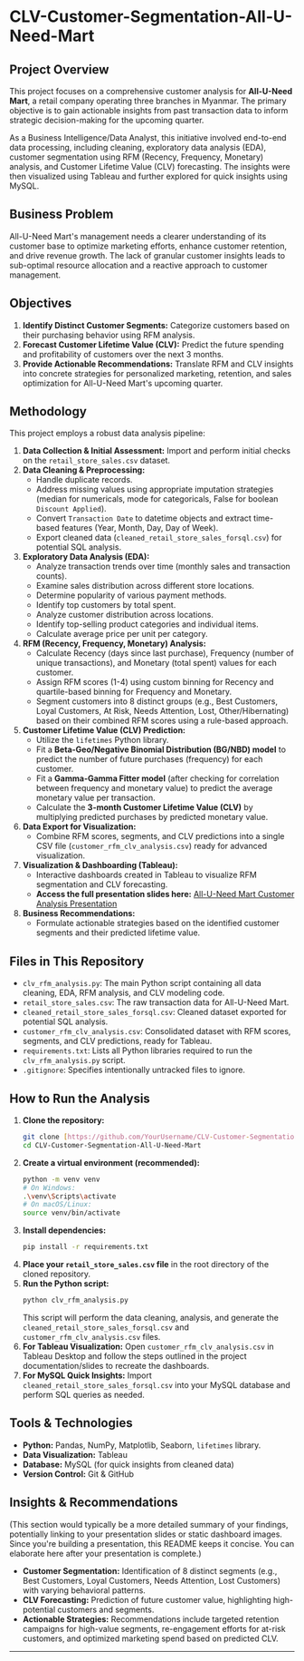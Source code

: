 # CLV-Customer-Segmentation-All-U-Need-Mart

## Project Overview

This project focuses on a comprehensive customer analysis for **All-U-Need Mart**, a retail company operating three branches in Myanmar. The primary objective is to gain actionable insights from past transaction data to inform strategic decision-making for the upcoming quarter.

As a Business Intelligence/Data Analyst, this initiative involved end-to-end data processing, including cleaning, exploratory data analysis (EDA), customer segmentation using RFM (Recency, Frequency, Monetary) analysis, and Customer Lifetime Value (CLV) forecasting. The insights were then visualized using Tableau and further explored for quick insights using MySQL.

## Business Problem

All-U-Need Mart's management needs a clearer understanding of its customer base to optimize marketing efforts, enhance customer retention, and drive revenue growth. The lack of granular customer insights leads to sub-optimal resource allocation and a reactive approach to customer management.

## Objectives

1.  **Identify Distinct Customer Segments:** Categorize customers based on their purchasing behavior using RFM analysis.
2.  **Forecast Customer Lifetime Value (CLV):** Predict the future spending and profitability of customers over the next 3 months.
3.  **Provide Actionable Recommendations:** Translate RFM and CLV insights into concrete strategies for personalized marketing, retention, and sales optimization for All-U-Need Mart's upcoming quarter.

## Methodology

This project employs a robust data analysis pipeline:

1.  **Data Collection & Initial Assessment:** Import and perform initial checks on the `retail_store_sales.csv` dataset.
2.  **Data Cleaning & Preprocessing:**
    * Handle duplicate records.
    * Address missing values using appropriate imputation strategies (median for numericals, mode for categoricals, False for boolean `Discount Applied`).
    * Convert `Transaction Date` to datetime objects and extract time-based features (Year, Month, Day, Day of Week).
    * Export cleaned data (`cleaned_retail_store_sales_forsql.csv`) for potential SQL analysis.
3.  **Exploratory Data Analysis (EDA):**
    * Analyze transaction trends over time (monthly sales and transaction counts).
    * Examine sales distribution across different store locations.
    * Determine popularity of various payment methods.
    * Identify top customers by total spent.
    * Analyze customer distribution across locations.
    * Identify top-selling product categories and individual items.
    * Calculate average price per unit per category.
4.  **RFM (Recency, Frequency, Monetary) Analysis:**
    * Calculate Recency (days since last purchase), Frequency (number of unique transactions), and Monetary (total spent) values for each customer.
    * Assign RFM scores (1-4) using custom binning for Recency and quartile-based binning for Frequency and Monetary.
    * Segment customers into 8 distinct groups (e.g., Best Customers, Loyal Customers, At Risk, Needs Attention, Lost, Other/Hibernating) based on their combined RFM scores using a rule-based approach.
5.  **Customer Lifetime Value (CLV) Prediction:**
    * Utilize the `lifetimes` Python library.
    * Fit a **Beta-Geo/Negative Binomial Distribution (BG/NBD) model** to predict the number of future purchases (frequency) for each customer.
    * Fit a **Gamma-Gamma Fitter model** (after checking for correlation between frequency and monetary value) to predict the average monetary value per transaction.
    * Calculate the **3-month Customer Lifetime Value (CLV)** by multiplying predicted purchases by predicted monetary value.
6.  **Data Export for Visualization:**
    * Combine RFM scores, segments, and CLV predictions into a single CSV file (`customer_rfm_clv_analysis.csv`) ready for advanced visualization.
7.  **Visualization & Dashboarding (Tableau):**
    * Interactive dashboards created in Tableau to visualize RFM segmentation and CLV forecasting.
    * **Access the full presentation slides here:** [All-U-Need Mart Customer Analysis Presentation](https://docs.google.com/presentation/d/1wtHj5fs3RvwQVzrPAOzIiinIPIP_xS7DsLmem7wVn4c/edit?usp=sharing)
8.  **Business Recommendations:**
    * Formulate actionable strategies based on the identified customer segments and their predicted lifetime value.

## Files in This Repository

* `clv_rfm_analysis.py`: The main Python script containing all data cleaning, EDA, RFM analysis, and CLV modeling code.
* `retail_store_sales.csv`: The raw transaction data for All-U-Need Mart.
* `cleaned_retail_store_sales_forsql.csv`: Cleaned dataset exported for potential SQL analysis.
* `customer_rfm_clv_analysis.csv`: Consolidated dataset with RFM scores, segments, and CLV predictions, ready for Tableau.
* `requirements.txt`: Lists all Python libraries required to run the `clv_rfm_analysis.py` script.
* `.gitignore`: Specifies intentionally untracked files to ignore.

## How to Run the Analysis

1.  **Clone the repository:**
    ```bash
    git clone [https://github.com/YourUsername/CLV-Customer-Segmentation-All-U-Need-Mart.git](https://github.com/YourUsername/CLV-Customer-Segmentation-All-U-Need-Mart.git)
    cd CLV-Customer-Segmentation-All-U-Need-Mart
    ```
2.  **Create a virtual environment (recommended):**
    ```bash
    python -m venv venv
    # On Windows:
    .\venv\Scripts\activate
    # On macOS/Linux:
    source venv/bin/activate
    ```
3.  **Install dependencies:**
    ```bash
    pip install -r requirements.txt
    ```
4.  **Place your `retail_store_sales.csv` file** in the root directory of the cloned repository.
5.  **Run the Python script:**
    ```bash
    python clv_rfm_analysis.py
    ```
    This script will perform the data cleaning, analysis, and generate the `cleaned_retail_store_sales_forsql.csv` and `customer_rfm_clv_analysis.csv` files.
6.  **For Tableau Visualization:** Open `customer_rfm_clv_analysis.csv` in Tableau Desktop and follow the steps outlined in the project documentation/slides to recreate the dashboards.
7.  **For MySQL Quick Insights:** Import `cleaned_retail_store_sales_forsql.csv` into your MySQL database and perform SQL queries as needed.

## Tools & Technologies

* **Python:** Pandas, NumPy, Matplotlib, Seaborn, `lifetimes` library.
* **Data Visualization:** Tableau
* **Database:** MySQL (for quick insights from cleaned data)
* **Version Control:** Git & GitHub

## Insights & Recommendations

(This section would typically be a more detailed summary of your findings, potentially linking to your presentation slides or static dashboard images. Since you're building a presentation, this README keeps it concise. You can elaborate here after your presentation is complete.)

* **Customer Segmentation:** Identification of 8 distinct segments (e.g., Best Customers, Loyal Customers, Needs Attention, Lost Customers) with varying behavioral patterns.
* **CLV Forecasting:** Prediction of future customer value, highlighting high-potential customers and segments.
* **Actionable Strategies:** Recommendations include targeted retention campaigns for high-value segments, re-engagement efforts for at-risk customers, and optimized marketing spend based on predicted CLV.

---
